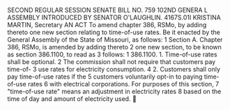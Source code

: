 SECOND REGULAR SESSION
SENATE BILL NO. 759
102ND GENERA L ASSEMBLY
INTRODUCED BY SENATOR O'LAUGHLIN.
4167S.01I KRISTINA MARTIN, Secretary
AN ACT
To amend chapter 386, RSMo, by adding thereto one new section relating to time-of-use rates.
Be it enacted by the General Assembly of the State of Missouri, as follows:
1 Section A. Chapter 386, RSMo, is amended by adding thereto
2 one new section, to be known as section 386.1100, to read as
3 follows:
1 386.1100. 1. Time-of-use rates shall be optional.
2 The commission shall not require that customers pay time-of-
3 use rates for electricity consumption.
4 2. Customers shall only pay time-of-use rates if the
5 customers voluntarily opt-in to paying time-of-use rates
6 with electrical corporations. For purposes of this section,
7 "time-of-use rate" means an adjustment in electricity rates
8 based on the time of day and amount of electricity used.

